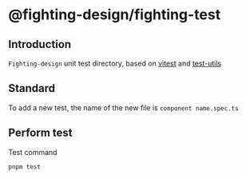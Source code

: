 # @fighting-design/fighting-test

## Introduction

`Fighting-design` unit test directory, based on [vitest](https://github.com/vitest-dev/vitest) and [test-utils](https://github.com/vuejs/test-utils)

## Standard

To add a new test, the name of the new file is `component name.spec.ts`

## Perform test

Test command

```shell
pnpm test
```
